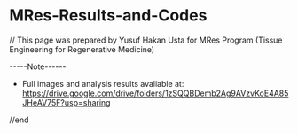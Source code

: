 # MRes-Results-and-Codes

// This page was prepared by Yusuf Hakan Usta for MRes Program (Tissue Engineering for Regenerative Medicine)

-----Note------
- Full images and analysis results avaliable at: https://drive.google.com/drive/folders/1zSQQBDemb2Ag9AVzvKoE4A85JHeAV75F?usp=sharing

//end
